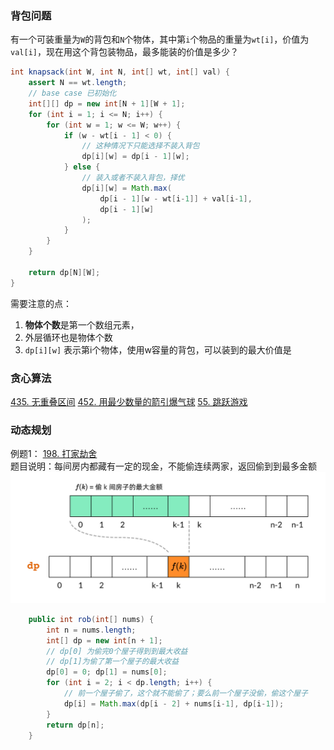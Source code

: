 ### 背包问题
有一个可装重量为`W`的背包和`N`个物体，其中第`i`个物品的重量为`wt[i]`，价值为`val[i]`，现在用这个背包装物品，最多能装的价值是多少？

```java
int knapsack(int W, int N, int[] wt, int[] val) {
    assert N == wt.length;
    // base case 已初始化
    int[][] dp = new int[N + 1][W + 1];
    for (int i = 1; i <= N; i++) {
        for (int w = 1; w <= W; w++) {
            if (w - wt[i - 1] < 0) {
                // 这种情况下只能选择不装入背包
                dp[i][w] = dp[i - 1][w];
            } else {
                // 装入或者不装入背包，择优
                dp[i][w] = Math.max(
                    dp[i - 1][w - wt[i-1]] + val[i-1], 
                    dp[i - 1][w]
                );
            }
        }
    }
    
    return dp[N][W];
}
```
需要注意的点：
1. **物体个数**是第一个数组元素，
2. 外层循环也是物体个数
3. `dp[i][w]` 表示第i个物体，使用w容量的背包，可以装到的最大价值是

### 贪心算法
[435. 无重叠区间](https://leetcode.cn/problems/non-overlapping-intervals)
[452. 用最少数量的箭引爆气球](https://leetcode.cn/problems/minimum-number-of-arrows-to-burst-balloons)
[55. 跳跃游戏](https://leetcode.cn/problems/jump-game/)
### 动态规划
例题1： [198. 打家劫舍](https://leetcode.cn/problems/house-robber/)<br>
题目说明：每间房内都藏有一定的现金，不能偷连续两家，返回偷到到最多金额
![img.png](src/robber.png)
```java
    public int rob(int[] nums) {
        int n = nums.length;
        int[] dp = new int[n + 1];
        // dp[0] 为偷完0个屋子得到到最大收益
        // dp[1]为偷了第一个屋子的最大收益
        dp[0] = 0; dp[1] = nums[0];
        for (int i = 2; i < dp.length; i++) {
            // 前一个屋子偷了，这个就不能偷了；要么前一个屋子没偷，偷这个屋子
            dp[i] = Math.max(dp[i - 2] + nums[i-1], dp[i-1]);
        }
        return dp[n];
    }
```